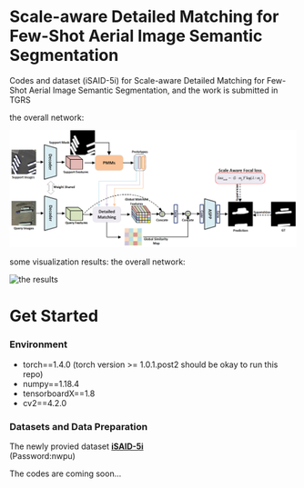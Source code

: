 # Scale-aware Detailed Matching for Few-Shot Aerial Image Semantic Segmentation
Codes and dataset (iSAID-5i) for Scale-aware Detailed Matching for Few-Shot Aerial Image Semantic Segmentation, and the work is submitted in TGRS


the overall network:
<p align="left">
<img src="img/remote_sensing1.png" alt="the overall network" width="700px">
</p>
some visualization results:
the overall network:
<p align="left">
<img src="img/remote_sensing_result.png" alt="the results" width="800px">
</p>



# Get Started

### Environment
+ torch==1.4.0 (torch version >= 1.0.1.post2 should be okay to run this repo)
+ numpy==1.18.4
+ tensorboardX==1.8
+ cv2==4.2.0



### Datasets and Data Preparation

The newly provied dataset [**iSAID-5i**](https://pan.baidu.com/s/1kGvYMkHoV1eBM1k4VSG-HA)        
(Password:nwpu)


The codes are coming soon...
